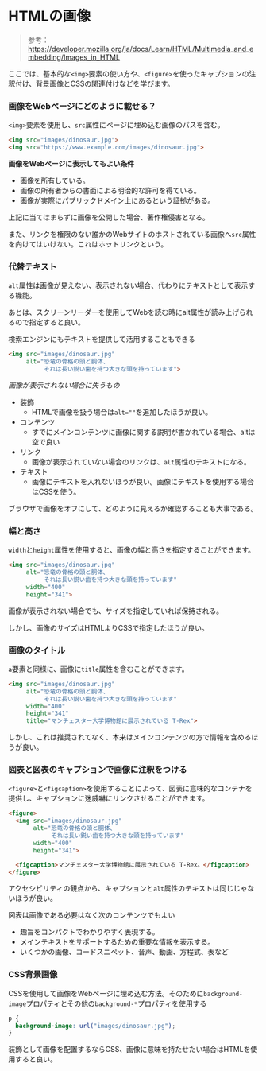 # HTMLの画像

> 参考：https://developer.mozilla.org/ja/docs/Learn/HTML/Multimedia_and_embedding/Images_in_HTML

ここでは、基本的な`<img>`要素の使い方や、`<figure>`を使ったキャプションの注釈付け、背景画像とCSSの関連付けなどを学びます。

### 画像をWebページにどのように載せる？

`<img>`要素を使用し、`src`属性にページに埋め込む画像のパスを含む。

```html
<img src="images/dinosaur.jpg">
<img src="https://www.example.com/images/dinosaur.jpg">
```

**画像をWebページに表示してもよい条件**

- 画像を所有している。
- 画像の所有者からの書面による明治的な許可を得ている。
- 画像が実際にパブリックドメイン上にあるという証拠がある。

上記に当てはまらずに画像を公開した場合、著作権侵害となる。

また、リンクを権限のない誰かのWebサイトのホストされている画像へ`src`属性を向けてはいけない。これはホットリンクという。

### 代替テキスト

`alt`属性は画像が見えない、表示されない場合、代わりにテキストとして表示する機能。

あとは、スクリーンリーダーを使用してWebを読む時にalt属性が読み上げられるので指定すると良い。

検索エンジンにもテキストを提供して活用することもできる

```html
<img src="images/dinosaur.jpg"
     alt="恐竜の骨格の頭と胴体、
          それは長い鋭い歯を持つ大きな頭を持っています">
```

*画像が表示されない場合に失うもの*

- 装飾
  - HTMLで画像を扱う場合は`alt=""`を追加したほうが良い。
- コンテンツ
  - すでにメインコンテンツに画像に関する説明が書かれている場合、altは空で良い
- リンク
  - 画像が表示されていない場合のリンクは、`alt`属性のテキストになる。
- テキスト
  - 画像にテキストを入れないほうが良い。画像にテキストを使用する場合はCSSを使う。

ブラウザで画像をオフにして、どのように見えるか確認することも大事である。

### 幅と高さ

`width`と`height`属性を使用すると、画像の幅と高さを指定することができます。

```html
<img src="images/dinosaur.jpg"
     alt="恐竜の骨格の頭と胴体、
          それは長い鋭い歯を持つ大きな頭を持っています"
     width="400"
     height="341">
```

画像が表示されない場合でも、サイズを指定していれば保持される。

しかし、画像のサイズはHTMLよりCSSで指定したほうが良い。

### 画像のタイトル

`a`要素と同様に、画像に`title`属性を含むことができます。

```html
<img src="images/dinosaur.jpg"
     alt="恐竜の骨格の頭と胴体、
          それは長い鋭い歯を持つ大きな頭を持っています"
     width="400"
     height="341"
     title="マンチェスター大学博物館に展示されている T-Rex">
```

しかし、これは推奨されてなく、本来はメインコンテンツの方で情報を含めるほうが良い。

### 図表と図表のキャプションで画像に注釈をつける

`<figure>`と`<figcaption>`を使用することによって、図表に意味的なコンテナを提供し、キャプションに迷威嚇にリンクさせることができます。

```html
<figure>
  <img src="images/dinosaur.jpg"
       alt="恐竜の骨格の頭と胴体、
            それは長い鋭い歯を持つ大きな頭を持っています"
       width="400"
       height="341">

  <figcaption>マンチェスター大学博物館に展示されている T-Rex。</figcaption>
</figure>
```

アクセシビリティの観点から、キャプションと`alt`属性のテキストは同じじゃないほうが良い。

図表は画像である必要はなく次のコンテンツでもよい

- 趣旨をコンパクトでわかりやすく表現する。
- メインテキストをサポートするための重要な情報を表示する。
- いくつかの画像、コードスニペット、音声、動画、方程式、表など

### CSS背景画像

CSSを使用して画像をWebページに埋め込む方法。そのために`background-image`プロパティとその他の`background-*`プロパティを使用する

```css
p {
  background-image: url("images/dinosaur.jpg");
}
```

装飾として画像を配置するならCSS、画像に意味を持たせたい場合はHTMLを使用すると良い。